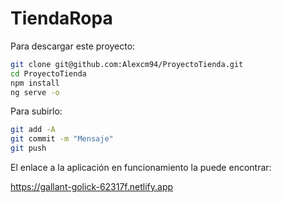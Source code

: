# TiendaRopa

Para descargar este proyecto:

```bash
git clone git@github.com:Alexcm94/ProyectoTienda.git
cd ProyectoTienda
npm install
ng serve -o
```

Para subirlo:

```bash
git add -A
git commit -m "Mensaje"
git push
```

El enlace a la aplicación en funcionamiento la puede encontrar:

https://gallant-golick-62317f.netlify.app

